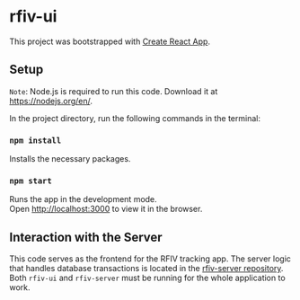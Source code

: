 # rfiv-ui

This project was bootstrapped with [Create React App](https://github.com/facebook/create-react-app).

## Setup

`Note`: Node.js is required to run this code. Download it at https://nodejs.org/en/.

In the project directory, run the following commands in the terminal:

### `npm install`

Installs the necessary packages.

### `npm start`

Runs the app in the development mode.\
Open [http://localhost:3000](http://localhost:3000) to view it in the browser.

## Interaction with the Server

This code serves as the frontend for the RFIV tracking app. The server logic that handles database transactions is located in the [rfiv-server repository](https://github.com/ManeuverOn/rfiv-server). Both `rfiv-ui` and `rfiv-server` must be running for the whole application to work.